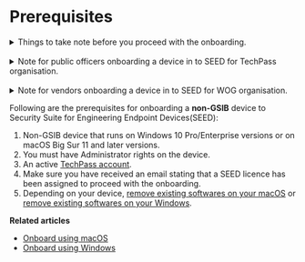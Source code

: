 # Prerequisites
<div class="warn">

<details>
<summary>Things to take note before you proceed with the onboarding.</summary>

  - After you complete the onboarding process, you will receive an email confirming your successful onboarding to SEED and your device will be automatically renamed and restarted.

  - After the automatic restart, macOS users will be prompted to reset their password to enforce a strong password policy.

  - If a device onboarded to SEED is compromised or lost, the respective agency may remotely wipe the device, including any personal information.


</details>
<br>

<details>
<summary>Note for public officers onboarding a device in to SEED for TechPass organisation.</summary>

If you are a public officer who wants to onboard a device in to SEED for TechPass organisation:

1. Get a vendor TechPass account.

2. If this device was already onboarded in to SEED, offboard it from SEED using your public officer TechPass account.

3. Onboard your device in to SEED using your vendor TechPass account.

</details>
<br>

<details>
<summary>Note for vendors onboarding a device in to SEED for WOG organisation.</summary>

If you are a vendor who wants to onboard a device in to SEED for WOG organisation:

1. Get a public officer TechPass account.
2. If this device was already onboarded in to SEED, offboard it from SEED using your vendor TechPass account.
3. Onboard your device in to SEED using your public officer TechPass account.

</details>
</div>


Following are the prerequisites for onboarding a **non-GSIB** device to Security Suite for Engineering Endpoint Devices(SEED):

1. Non-GSIB device that runs on Windows 10 Pro/Enterprise versions or on macOS Big Sur 11 and later versions.
2. You must have Administrator rights on the device.
3. An active [TechPass account](https://docs.developer.tech.gov.sg/docs/techpass-user-guide/#/). 
4. Make sure you have received an email stating that a SEED licence has been assigned to proceed with the onboarding.
5. Depending on your device, [remove existing softwares on your macOS](seed-pre-onboarding-clean-up-instructions-for-macos) or [remove existing softwares on your Windows](seed-pre-onboarding-clean-up-instructions-for-windows).

**Related articles**
- [Onboard using macOS](seed-onboarding-instructions-for-macos)
- [Onboard using Windows](seed-onboarding-instructions-windows)
